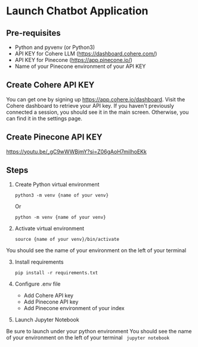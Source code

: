 # Launch Chatbot Application

## Pre-requisites
- Python and pyvenv (or Python3)
- API KEY for Cohere LLM (https://dashboard.cohere.com/)
- API KEY for Pinecone  (https://app.pinecone.io/)
- Name of your Pinecone environment of your API KEY


## Create Cohere API KEY
You can get one by signing up https://app.cohere.io/dashboard. Visit the Cohere dashboard to retrieve your API key. If you haven't previously connected a session, you should see it in the main screen. Otherwise, you can find it in the settings page.

## Create Pinecone API KEY

https://youtu.be/_gC9wWWBjmY?si=Z06gAoH7miIhoEKk

## Steps  
1. Create Python virtual environment
    ```
    python3 -m venv {name of your venv}
    ```
    Or
    ```
    python -m venv {name of your venv}
    ```
    
2. Activate virtual environment
    ```
    source {name of your venv}/bin/activate
    ```
    
You should see the name of your environment on the left of your terminal

3. Install requirements 
    ```
    pip install -r requirements.txt
    ```

4. Configure .env file
    - Add Cohere API key
    - Add Pinecone API key
    - Add Pinecone environment of your index
    
5. Launch Jupyter Notebook

Be sure to launch under your python environment
You should see the name of your environment on the left of your terminal
    ``` 
    jupyter notebook
    ```
